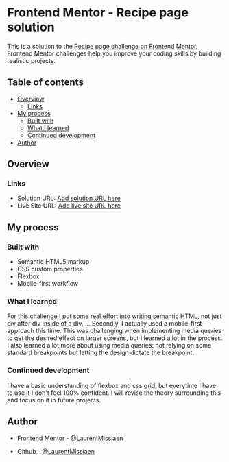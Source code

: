 # Frontend Mentor - Recipe page solution

This is a solution to the [Recipe page challenge on Frontend Mentor](https://www.frontendmentor.io/challenges/recipe-page-KiTsR8QQKm). Frontend Mentor challenges help you improve your coding skills by building realistic projects.

## Table of contents

- [Overview](#overview)
  - [Links](#links)
- [My process](#my-process)
  - [Built with](#built-with)
  - [What I learned](#what-i-learned)
  - [Continued development](#continued-development)
- [Author](#author)

## Overview

### Links

- Solution URL: [Add solution URL here](https://your-solution-url.com)
- Live Site URL: [Add live site URL here](https://your-live-site-url.com)

## My process

### Built with

- Semantic HTML5 markup
- CSS custom properties
- Flexbox
- Mobile-first workflow

### What I learned

For this challenge I put some real effort into writing semantic HTML, not just div after div inside of a div, ...
Secondly, I actually used a mobile-first approach this time. This was challenging when implementing media queries to get the
desired effect on larger screens, but I learned a lot in the process.
I also learned a lot more about using media queries: not relying on some standard breakpoints but letting the design dictate
the breakpoint.

### Continued development

I have a basic understanding of flexbox and css grid, but everytime I have to use it I don't feel 100% confident. I will revise the theory
surrounding this and focus on it in future projects.

## Author

- Frontend Mentor - [@LaurentMissiaen](https://www.frontendmentor.io/profile/LaurentMissiaen)

- Github - [@LaurentMissiaen](https://github.com/LaurentMissiaen)
